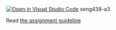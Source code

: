 [![Open in Visual Studio Code](https://classroom.github.com/assets/open-in-vscode-2e0aaae1b6195c2367325f4f02e2d04e9abb55f0b24a779b69b11b9e10269abc.svg)](https://classroom.github.com/online_ide?assignment_repo_id=18604200&assignment_repo_type=AssignmentRepo)
seng438-a3

Read [the assignment guideline](seng438-a3.md) 
